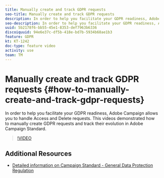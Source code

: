 ```yaml
---
title: Manually create and track GDPR requests 
seo-title: Manually create and track GDPR requests 
description: In order to help you facilitate your GDPR readiness, Adobe Campaign allows you to handle Access and Delete requests.  This videos demonstrated how to manually create GDPR requests and track their evolution in Adobe Campaign Standard. 
seo-description: In order to help you facilitate your GDPR readiness, Adobe Campaign Standard now allows you to handle Access and Delete requests.  This videos demonstrated how to manually create GDPR requests and track their evolution in Adobe Campaign Standard. 
uuid: 5b2178f6-bb55-45e1-8353-def7963b6336
discoiquuid: 94e6e37c-df5b-418e-bd7b-5934b68ae1b3
feature: GDPR
kt: KT-1242
doc-type: feature video
activity: use
team: TM
---
```


# Manually create and track GDPR requests {#how-to-manually-create-and-track-gdpr-requests}

In order to help you facilitate your GDPR readiness, Adobe Campaign allows you to handle Access and Delete requests.  This videos demonstrated how to manually create GDPR requests and track their evolution in Adobe Campaign Standard.

>[!VIDEO](https://video.tv.adobe.com/v/22677?quality=12)

## Additional Resources

* [Detailed information on Campaign Standard - General Data Protection Regulation](https://docs.campaign.adobe.com/doc/standard/getting_started/en/ACS_GDPR.html)
